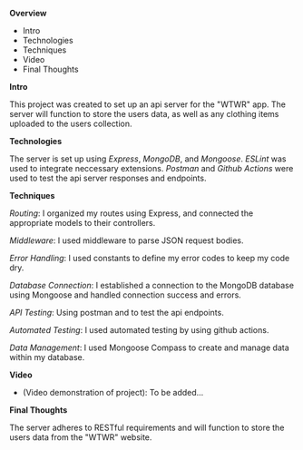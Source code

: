 **Overview**

- Intro
- Technologies
- Techniques
- Video
- Final Thoughts

**Intro**

This project was created to set up an api server for the "WTWR" app. The server will function to store the users data, as well as any clothing items uploaded to the users collection.

**Technologies**

The server is set up using _Express_, _MongoDB_, and _Mongoose_. _ESLint_ was used to integrate neccessary extensions. _Postman_ and _Github Actions_ were used to test the api server responses and endpoints.

**Techniques**

_Routing_: I organized my routes using Express, and connected the appropriate models to their controllers.

_Middleware_: I used middleware to parse JSON request bodies.

_Error Handling_: I used constants to define my error codes to keep my code dry.

_Database Connection_: I established a connection to the MongoDB database using Mongoose and handled connection success and errors.

_API Testing_: Using postman and to test the api endpoints.

_Automated Testing_: I used automated testing by using github actions.

_Data Management_: I used Mongoose Compass to create and manage data within my database.

**Video**

- (Video demonstration of project): To be added...

**Final Thoughts**

The server adheres to RESTful requirements and will function to store the users data from the "WTWR" website.
